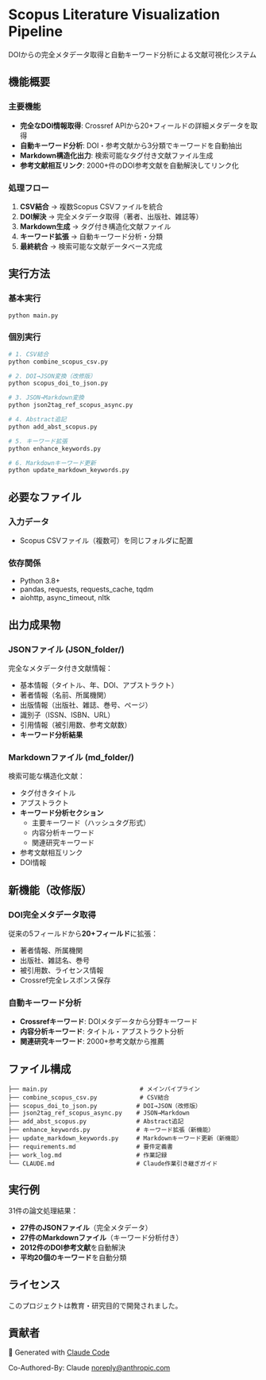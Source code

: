 # Scopus Literature Visualization Pipeline

DOIからの完全メタデータ取得と自動キーワード分析による文献可視化システム

## 機能概要

### 主要機能
- **完全なDOI情報取得**: Crossref APIから20+フィールドの詳細メタデータを取得
- **自動キーワード分析**: DOI・参考文献から3分類でキーワードを自動抽出
- **Markdown構造化出力**: 検索可能なタグ付き文献ファイル生成
- **参考文献相互リンク**: 2000+件のDOI参考文献を自動解決してリンク化

### 処理フロー
1. **CSV結合** → 複数Scopus CSVファイルを統合
2. **DOI解決** → 完全メタデータ取得（著者、出版社、雑誌等）
3. **Markdown生成** → タグ付き構造化文献ファイル
4. **キーワード拡張** → 自動キーワード分析・分類
5. **最終統合** → 検索可能な文献データベース完成

## 実行方法

### 基本実行
```bash
python main.py
```

### 個別実行
```bash
# 1. CSV結合
python combine_scopus_csv.py

# 2. DOI→JSON変換（改修版）
python scopus_doi_to_json.py

# 3. JSON→Markdown変換
python json2tag_ref_scopus_async.py

# 4. Abstract追記
python add_abst_scopus.py

# 5. キーワード拡張
python enhance_keywords.py

# 6. Markdownキーワード更新
python update_markdown_keywords.py
```

## 必要なファイル

### 入力データ
- Scopus CSVファイル（複数可）を同じフォルダに配置

### 依存関係
- Python 3.8+
- pandas, requests, requests_cache, tqdm
- aiohttp, async_timeout, nltk

## 出力成果物

### JSONファイル (JSON_folder/)
完全なメタデータ付き文献情報：
- 基本情報（タイトル、年、DOI、アブストラクト）
- 著者情報（名前、所属機関）
- 出版情報（出版社、雑誌、巻号、ページ）
- 識別子（ISSN、ISBN、URL）
- 引用情報（被引用数、参考文献数）
- **キーワード分析結果**

### Markdownファイル (md_folder/)
検索可能な構造化文献：
- タグ付きタイトル
- アブストラクト
- **キーワード分析セクション**
  - 主要キーワード（ハッシュタグ形式）
  - 内容分析キーワード
  - 関連研究キーワード
- 参考文献相互リンク
- DOI情報

## 新機能（改修版）

### DOI完全メタデータ取得
従来の5フィールドから**20+フィールド**に拡張：
- 著者情報、所属機関
- 出版社、雑誌名、巻号
- 被引用数、ライセンス情報
- Crossref完全レスポンス保存

### 自動キーワード分析
- **Crossrefキーワード**: DOIメタデータから分野キーワード
- **内容分析キーワード**: タイトル・アブストラクト分析
- **関連研究キーワード**: 2000+参考文献から推薦

## ファイル構成

```
├── main.py                          # メインパイプライン
├── combine_scopus_csv.py            # CSV結合
├── scopus_doi_to_json.py           # DOI→JSON（改修版）
├── json2tag_ref_scopus_async.py    # JSON→Markdown
├── add_abst_scopus.py              # Abstract追記
├── enhance_keywords.py             # キーワード拡張（新機能）
├── update_markdown_keywords.py     # Markdownキーワード更新（新機能）
├── requirements.md                 # 要件定義書
├── work_log.md                     # 作業記録
└── CLAUDE.md                       # Claude作業引き継ぎガイド
```

## 実行例

31件の論文処理結果：
- **27件のJSONファイル**（完全メタデータ）
- **27件のMarkdownファイル**（キーワード分析付き）
- **2012件のDOI参考文献**を自動解決
- **平均20個のキーワード**を自動分類

## ライセンス

このプロジェクトは教育・研究目的で開発されました。

## 貢献者

🤖 Generated with [Claude Code](https://claude.ai/code)

Co-Authored-By: Claude <noreply@anthropic.com>